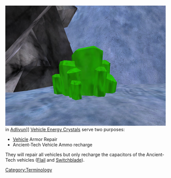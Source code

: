 ![](/images/VehicleRepairCrystal.jpg "fig:VehicleRepairCrystal.jpg") in
[Adlivun](/Adlivun "wikilink")\]\] [Vehicle Energy
Crystals](/Vehicle_Energy_Crystal "wikilink") serve two purposes:

- [Vehicle](/Vehicle "wikilink") Armor Repair
- Ancient-Tech Vehicle Ammo recharge

They will repair all vehicles but only recharge the capacitors of the
Ancient-Tech vehicles ([Flail](/Flail "wikilink") and
[Switchblade](/Switchblade "wikilink")).

[Category:Terminology](/Category:Terminology "wikilink")
